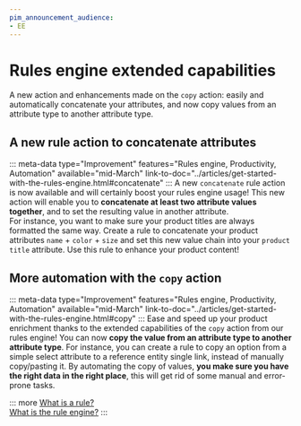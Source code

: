 ```yaml
---
pim_announcement_audience:
- EE
---
```


# Rules engine extended capabilities
A new action and enhancements made on the `copy` action: easily and automatically concatenate your attributes, and now copy values from an attribute type to another attribute type.

## A new rule action to concatenate attributes
::: meta-data type="Improvement" features="Rules engine, Productivity, Automation" available="mid-March" link-to-doc="../articles/get-started-with-the-rules-engine.html#concatenate"
:::
A new `concatenate` rule action is now available and will certainly boost your rules engine usage! This new action will enable you to **concatenate at least two attribute values together**, and to set the resulting value in another attribute.   
For instance, you want to make sure your product titles are always formatted the same way. Create a rule to concatenate your product attributes `name` + `color` + `size` and set this new value chain into your `product title` attribute. Use this rule to enhance your product content!

## More automation with the `copy` action
::: meta-data type="Improvement" features="Rules engine, Productivity, Automation" available="mid-March" link-to-doc="../articles/get-started-with-the-rules-engine.html#copy"
:::
Ease and speed up your product enrichment thanks to the extended capabilities of the `copy` action from our rules engine! You can now **copy the value from an attribute type to another attribute type**. For instance, you can create a rule to copy an option from a simple select attribute to a reference entity single link, instead of manually copy/pasting it. By automating the copy of values, **you make sure you have the right data in the right place**, this will get rid of some manual and error-prone tasks.

::: more
[What is a rule?](../articles/what-is-a-rule.html)  
[What is the rule engine?](../articles/manage-your-rules.html) 
:::
